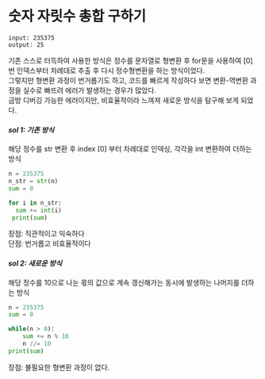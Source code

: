 # 숫자 자릿수 총합 구하기
```
input: 235375
output: 25
```

기존 스스로 터득하여 사용한 방식은 정수를 문자열로 형변환 후 for문을 사용하여 [0]번 인덱스부터 차례대로 추출 후 다시 정수형변환을 하는 방식이었다.   
그렇지만 형변환 과정이 번거롭기도 하고, 코드를 빠르게 작성하다 보면 변환-역변환 과정을 실수로 빠뜨려 에러가 발생하는 경우가 많았다.   
금방 디버깅 가능한 에러이지만, 비효율적이라 느껴져 새로운 방식을 탐구해 보게 되었다.


#### *sol 1: 기존 방식*  
해당 정수를 str 변환 후 index [0] 부터 차례대로 인덱싱, 각각을 int 변환하여 더하는 방식  
```python
n = 235375
n_str = str(n)
sum = 0

for i in n_str:
  sum += int(i)
 print(sum)
```
장점: 직관적이고 익숙하다   
단점: 번거롭고 비효율적이다  



#### *sol 2: 새로운 방식*  
해당 정수를 10으로 나눈 몫의 값으로 계속 갱신해가는 동시에 발생하는 나머지를 더하는 방식  

```python
n = 235375
sum = 0

while(n > 0):
    sum += n % 10
    n //= 10
print(sum)
```
장점: 불필요한 형변환 과정이 없다.  
